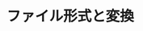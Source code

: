 ---  
title: ファイル形式と変換  
type: docs  
weight: 40  
url: /ja/java/file-formats-and-conversions/  
---  
